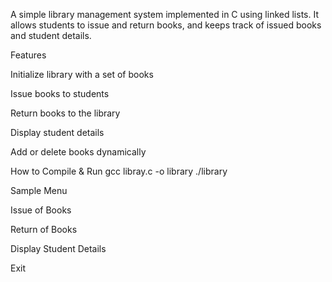 A simple library management system implemented in C using linked lists.
It allows students to issue and return books, and keeps track of issued books and student details.

Features

Initialize library with a set of books

Issue books to students

Return books to the library

Display student details

Add or delete books dynamically

How to Compile & Run
gcc libray.c -o library
./library

Sample Menu

Issue of Books

Return of Books

Display Student Details

Exit
